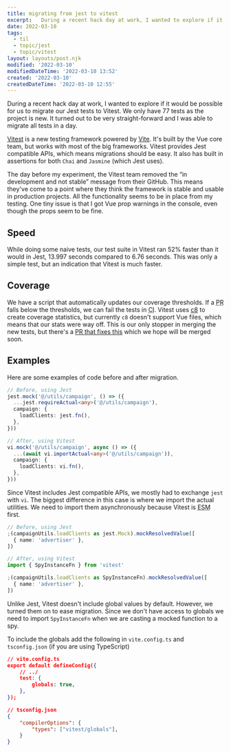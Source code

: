 ```yaml
---
title: migrating from jest to vitest
excerpt:   During a recent hack day at work, I wanted to explore if it would be possible for us to migrate our Jest tests to Vitest. We only have 77 tests as the project is new. It turned out to be very straight-forward and I was able to migrate all tests in a day.
date: 2022-03-10
tags:
  - til
  - topic/jest
  - topic/vitest
layout: layouts/post.njk
modified: '2022-03-10'
modifiedDateTime: '2022-03-10 13:52'
created: '2022-03-10'
createdDateTime: '2022-03-10 12:55'
---
```


During a recent hack day at work, I wanted to explore if it would be possible for us to migrate our Jest tests to Vitest. We only have 77 tests as the project is new. It turned out to be very straight-forward and I was able to migrate all tests in a day.

[Vitest](https://vitest.dev/ "https://vitest.dev/") is a new testing framework powered by [Vite](https://vitejs.dev/ "https://vitejs.dev/"). It's built by the Vue core team, but works with most of the big frameworks. Vitest provides Jest compatible APIs, which means migrations should be easy. It also has built in assertions for both `Chai` and `Jasmine` (which Jest uses).

The day before my experiment, the Vitest team removed the “in development and not stable” message from their GitHub. This means they've come to a point where they think the framework is stable and usable in production projects. All the functionality seems to be in place from my testing. One tiny issue is that I got Vue prop warnings in the console, even though the props seem to be fine.

## Speed

While doing some naive tests, our test suite in Vitest ran 52% faster than it would in Jest, 13.997 seconds compared to 6.76 seconds. This was only a simple test, but an indication that Vitest is much faster.

## Coverage

We have a script that automatically updates our coverage thresholds. If a <abbr title="Pull request">PR</abbr> falls below the thresholds, we can fail the tests in <abbr title="Continuous Integration">CI</abbr>. Vitest uses [c8](https://github.com/bcoe/c8) to create coverage statistics, but currently `c8` doesn't support Vue files, which means that our stats were way off. This is our only stopper in merging the new tests, but there's a [PR that fixes this](https://github.com/bcoe/c8/pull/357) which we hope will be merged soon.

## Examples

Here are some examples of code before and after migration.

```ts
// Before, using Jest
jest.mock('@/utils/campaign', () => ({
  ...jest.requireActual<any>('@/utils/campaign'),
  campaign: {
    loadClients: jest.fn(),
  },
}))

// After, using Vitest
vi.mock('@/utils/campaign', async () => ({
  ...(await vi.importActual<any>('@/utils/campaign')),
  campaign: {
    loadClients: vi.fn(),
  },
}))
```

Since Vitest includes Jest compatible APIs, we mostly had to exchange `jest` with `vi`. The biggest difference in this case is where we import the actual utilities. We need to import them asynchronously because Vitest is <abbr title="ECMAScript Modules">ESM</abbr> first.

```ts
// Before, using Jest
;(campaignUtils.loadClients as jest.Mock).mockResolvedValue([
  { name: 'advertiser' },
])

// After, using Vitest
import { SpyInstanceFn } from 'vitest'

;(campaignUtils.loadClients as SpyInstanceFn).mockResolvedValue([
  { name: 'advertiser' },
])
```

Unlike Jest, Vitest doesn't include global values by default. However, we turned them on to ease migration. Since we don't have access to globals we need to import `SpyInstanceFn` when we are casting a mocked function to a spy.

To include the globals add the following in `vite.config.ts` and `tsconfig.json` (if you are using TypeScript)

```json
// vite.config.ts
export default defineConfig({
	// ../
	test: {
		globals: true,
	},
});

// tsconfig.json
{
	"compilerOptions": {
		"types": ["vitest/globals"],
	}
}
```
